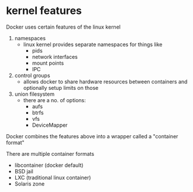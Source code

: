 # kernel features

Docker uses certain features of the linux kernel

1. namespaces
    * linux kernel provides separate namespaces for things like
        * pids
        * network interfaces
        * mount points
        * IPC
2. control groups
    * allows docker to share hardware resources between containers and
      optionally setup limits on those
3. union filesystem
    * there are a no. of options:
        * aufs
        * btrfs
        * vfs
        * DeviceMapper

Docker combines the features above into a wrapper called a "container format"

There are multiple container formats

* libcontainer (docker default)
* BSD jail
* LXC (traditional linux container)
* Solaris zone

